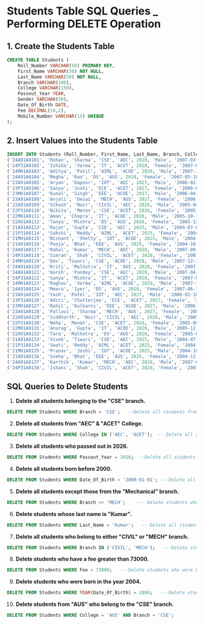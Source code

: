 # Students Table SQL Queries _ Performing DELETE Operation 

## 1. Create the Students Table

```sql
CREATE TABLE Students (
    Roll_Number VARCHAR(50) PRIMARY KEY,
    First_Name VARCHAR(50) NOT NULL,
    Last_Name VARCHAR(50) NOT NULL,
    Branch VARCHAR(100),
    College VARCHAR(150),
    Passout_Year YEAR,
    Gender VARCHAR(50),
    Date_Of_Birth DATE,
    Fee DECIMAL(10,2),
    Mobile_Number VARCHAR(15) UNIQUE
);
```

## 2. Insert Values into the Students Table

```sql
INSERT INTO Students (Roll_Number, First_Name, Last_Name, Branch, College, Passout_Year, Gender, Date_Of_Birth, Fee, Mobile_Number) VALUES
('24A91A0101', 'Rohan', 'Sharma', 'CSE', 'AEC', 2028, 'Male', '2007-03-14', 75000.00, '9876543601'),
('24P31A0102', 'Ishika', 'Verma', 'IT', 'ACET', 2028, 'Female', '2007-07-22', 72050.50, '9876543602'),
('24MH1A0103', 'Aditya', 'Patil', 'AIML', 'ACOE', 2028, 'Male', '2007-11-10', 78050.75, '9876543603'),
('24A91A0104', 'Megha', 'Rao', 'DS', 'AUS', 2028, 'Female', '2007-05-18', 69050.00, '9876543604'),
('23A91A0105', 'Aryan', 'Kapoor', 'IOT', 'AEC', 2027, 'Male', '2006-02-25', 76000.25, '9876543605'),
('23P31A0106', 'Sanya', 'Joshi', 'ECE', 'ACET', 2027, 'Female', '2006-06-28', 73000.00, '9876543606'),
('23MH1A0107', 'Kunal', 'Singh', 'EEE', 'ACOE', 2027, 'Male', '2006-04-12', 77000.50, '9876543607'),
('23A91A0108', 'Anjali', 'Desai', 'MECH', 'AUS', 2027, 'Female', '2006-09-03', 71000.00, '9876543608'),
('22A91A0109', 'Vikash', 'Nair', 'CIVIL', 'AEC', 2026, 'Male', '2005-04-10', 74000.75, '9876543609'),
('22P31A0110', 'Nikita', 'Menon', 'CSE', 'ACET', 2026, 'Female', '2005-02-28', 75050.25, '9876543610'),
('22MH1A0111', 'Aman', 'Chopra', 'IT', 'ACOE', 2026, 'Male', '2005-10-14', 78075.00, '9876543611'),
('22A91A0112', 'Tanya', 'Mishra', 'DS', 'AUS', 2026, 'Female', '2005-12-19', 69025.50, '9876543612'),
('21A91A0113', 'Rajat', 'Gupta', 'CSE', 'AEC', 2025, 'Male', '2004-07-05', 75500.00, '9876543613'),
('21P31A0114', 'Sakshi', 'Reddy', 'AIML', 'ACET', 2025, 'Female', '2004-03-15', 73050.25, '9876543614'),
('21MH1A0115', 'Nishant', 'Shetty', 'IOT', 'ACOE', 2025, 'Male', '2004-08-25', 76500.75, '9876543615'),
('21A91A0116', 'Pooja', 'Bhat', 'EEE', 'AUS', 2025, 'Female', '2004-10-30', 71050.00, '9876543616'),
('24A91A0117', 'Rahul', 'Kumar', 'MECH', 'AEC', 2028, 'Male', '2007-09-14', 74800.50, '9876543617'),
('24P31A0118', 'Simran', 'Shah', 'CIVIL', 'ACET', 2028, 'Female', '2007-05-10', 75025.00, '9876543618'),
('24MH1A0119', 'Dev', 'Tiwari', 'CSE', 'ACOE', 2028, 'Male', '2007-12-12', 77900.75, '9876543619'),
('24A91A0120', 'Kriti', 'Malhotra', 'IT', 'AUS', 2028, 'Female', '2007-06-06', 69500.00, '9876543620'),
('24A91A0121', 'Harsh', 'Pandey', 'CSE', 'AEC', 2028, 'Male', '2007-04-12', 75000.00, '9876543701'),
('24P31A0122', 'Sanya', 'Mishra', 'IT', 'ACET', 2028, 'Female', '2007-08-20', 72500.50, '9876543702'),
('24MH1A0123', 'Raghav', 'Verma', 'AIML', 'ACOE', 2028, 'Male', '2007-12-05', 78000.75, '9876543703'),
('24A91A0124', 'Meera', 'Iyer', 'DS', 'AUS', 2028, 'Female', '2007-06-15', 69000.00, '9876543704'),
('23A91A0125', 'Yash', 'Patel', 'IOT', 'AEC', 2027, 'Male', '2006-02-10', 76000.25, '9876543705'),
('23P31A0126', 'Aditi', 'Chatterjee', 'ECE', 'ACET', 2027, 'Female', '2006-05-28', 73500.00, '9876543706'),
('23MH1A0127', 'Rohit', 'Kulkarni', 'EEE', 'ACOE', 2027, 'Male', '2006-07-19', 77000.50, '9876543707'),
('23A91A0128', 'Pallavi', 'Sharma', 'MECH', 'AUS', 2027, 'Female', '2006-11-30', 71000.00, '9876543708'),
('22A91A0129', 'Siddharth', 'Nair', 'CIVIL', 'AEC', 2026, 'Male', '2005-04-07', 74000.75, '9876543709'),
('22P31A0130', 'Neha', 'Menon', 'CSE', 'ACET', 2026, 'Female', '2005-09-25', 75050.25, '9876543710'),
('22MH1A0131', 'Anurag', 'Gupta', 'IT', 'ACOE', 2026, 'Male', '2005-12-14', 78075.00, '9876543711'),
('22A91A0132', 'Tara', 'Malhotra', 'DS', 'AUS', 2026, 'Female', '2005-03-09', 69025.50, '9876543712'),
('21A91A0133', 'Vivek', 'Tiwari', 'CSE', 'AEC', 2025, 'Male', '2004-07-22', 75500.00, '9876543713'),
('21P31A0134', 'Swati', 'Reddy', 'AIML', 'ACET', 2025, 'Female', '2004-01-10', 73050.25, '9876543714'),
('21MH1A0135', 'Pranav', 'Joshi', 'IOT', 'ACOE', 2025, 'Male', '2004-10-29', 76500.75, '9876543715'),
('21A91A0136', 'Sneha', 'Bhat', 'EEE', 'AUS', 2025, 'Female', '2004-12-02', 71050.00, '9876543716'),
('24A91A0137', 'Karthik', 'Kumar', 'MECH', 'AEC', 2028, 'Male', '2007-09-15', 74800.50, '9876543717'),
('24P31A0138', 'Ishani', 'Shah', 'CIVIL', 'ACET', 2028, 'Female', '2007-05-05', 75025.00, '9876543718');
```

## SQL Queries to Delete Students

1. **Delete all students belonging to the "CSE" branch.**
```sql
DELETE FROM Students WHERE Branch = 'CSE';   --Delete all students from "AEC" & "ACET" College.
 ```
2. **Delete all students from "AEC" & "ACET" College.**
``` sql
DELETE FROM Students WHERE College IN ('AEC', 'ACET');  -- Delete all students who passed out in 2026.
 ```
3. **Delete all students who passed out in 2026.**
```sql
DELETE FROM Students WHERE Passout_Year = 2026;  --Delete all students born before 2000.
``` 
4. **Delete all students born before 2000.**
``` sql
DELETE FROM Students WHERE Date_Of_Birth < '2000-01-01'; ---Delete all students except those from the "Mechanical" branch.
```
5. **Delete all students except those from the "Mechanical" branch.**
``` sql
DELETE FROM Students WHERE Branch <> 'MECH';    --- Delete students whose last name is "Kumar".
```
6. **Delete students whose last name is "Kumar".**
``` sql
DELETE FROM Students WHERE Last_Name = 'Kumar';   -- Delete all students who belong to either "CIVIL" or "MECH" branch.
```
7. **Delete all students who belong to either "CIVIL" or "MECH" branch.**
``` sql
DELETE FROM Students WHERE Branch IN ('CIVIL', 'MECH');   ---Delete students who have a fee greater than 73000.
```
8. **Delete students who have a fee greater than 73000.**
``` sql
DELETE FROM Students WHERE Fee > 73000;   ---Delete students who were born in the year 2004.
```
9. **Delete students who were born in the year 2004.**
``` sql
DELETE FROM Students WHERE YEAR(Date_Of_Birth) = 2004;   ---Delete students from "AUS" who belong to the "CSE" branch.
```
10. **Delete students from "AUS" who belong to the "CSE" branch.**
``` sql
DELETE FROM Students WHERE College = 'AUS' AND Branch = 'CSE';
```




























































































